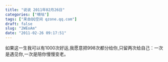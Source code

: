 ```yaml
---
title: "说说 2011年02月26日"
categories: ["嘀咕"]
tags: ["来自QQ空间 qzone.qq.com"]
draft: false
slug: "2WEoAm"
date: "2011-02-26 09:17:51"
---
```


如果这一生我可以有1000次好运,我愿意把998次都分给你,只留两次给自己：一次是遇见你,一次是陪你慢慢变老。
